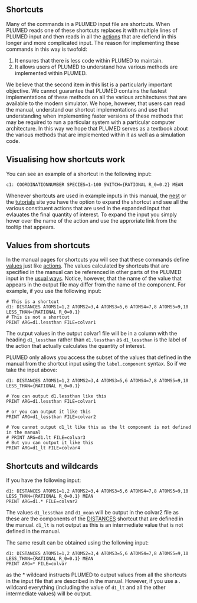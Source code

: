 Shortcuts
---------

Many of the commands in a PLUMED input file are shortcuts. When PLUMED reads one of these shortcuts replaces it with multiple lines of PLUMED input and then reads 
in all the [actions](actions.md) that are defiend in this longer and more complicated input.  The reason for implementing these commands in this way is twofold:

1. It ensures that there is less code within PLUMED to maintain.
2. It allows users of PLUMED to understand how various methods are implemented within PLUMED.   

We believe that the second item in this list is a particularly important objective.  We cannot guarantee that PLUMED contains the fastest implementations of these methods 
on all the various architectures that are available to the modern simulator.  We hope, however, that users can read the manual, understand our shortcut implementations and use that understanding when implementing
faster versions of these methods that may be required to run a particular system with a particular computer architecture. In this way we hope that PLUMED serves as a textbook about 
the various methods that are implemented within it as well as a simulation code. 

## Visualising how shortcuts work

You can see an example of a shortcut in the following input:

```plumed
c1: COORDINATIONNUMBER SPECIES=1-100 SWITCH={RATIONAL R_0=0.2} MEAN
```

Whenever shortcuts are used in example inputs in this manual, the [nest](www.plumed-nest.org) or the [tutorials](www.plumed-tutorials.org) site you have the option to expand the shortcut and see all the various constituent actions
that are used in the expanded input that evlauates the final quantity of interest. To expand the input you simply hover over the name of the action and use the approriate link
from the tooltip that appears. 

## Values from shortcuts

In the manual pages for shortcuts you will see that these commands define [values](specifying_arguments.md) just like [actions](actions.md).  The values calculated by shortcuts that are 
specified in the manual can be referenced in other parts of the PLUMED input in the [usual ways](specifying_arguments.md).  Notice, however, that the name of the value that appears in the
output file may differ from the name of the component.  For example, if you use the following input:

```plumed
# This is a shortcut
d1: DISTANCES ATOMS1=1,2 ATOMS2=3,4 ATOMS3=5,6 ATOMS4=7,8 ATOMS5=9,10 LESS_THAN={RATIONAL R_0=0.1}
# This is not a shortcut
PRINT ARG=d1.lessthan FILE=colvar1
``` 

The output values in the output colvar1 file will be in a column with the heading `d1_lessthan` rather than `d1.lessthan` as `d1_lessthan` is the label of the action that actually calculates the 
quantity of interest.

PLUMED only allows you access the subset of the values that defined in the manual from the shortcut input using the `label.component` syntax.  So if we take the input above:

```plumed 
d1: DISTANCES ATOMS1=1,2 ATOMS2=3,4 ATOMS3=5,6 ATOMS4=7,8 ATOMS5=9,10 LESS_THAN={RATIONAL R_0=0.1}

# You can output d1.lessthan like this
PRINT ARG=d1.lessthan FILE=colvar1

# or you can output it like this
PRINT ARG=d1_lessthan FILE=colvar2

# You cannot output d1_lt like this as the lt component is not defined in the manual
# PRINT ARG=d1.lt FILE=colvar3
# But you can output it like this
PRINT ARG=d1_lt FILE=colvar4
```

## Shortcuts and wildcards

If you have the following input:

```plumed 
d1: DISTANCES ATOMS1=1,2 ATOMS2=3,4 ATOMS3=5,6 ATOMS4=7,8 ATOMS5=9,10 LESS_THAN={RATIONAL R_0=0.1} MEAN
PRINT ARG=d1.* FILE=colvar2
```

The values `d1_lessthan` and `d1_mean` will be output in the colvar2 file as these are the components of the [DISTANCES](DISTANCES.md) shortcut that are defined in the manual. `d1_lt` is not output as this is an intermediate value that is not defined in the manual.

The same result can be obtained using the following input:

```plumed 
d1: DISTANCES ATOMS1=1,2 ATOMS2=3,4 ATOMS3=5,6 ATOMS4=7,8 ATOMS5=9,10 LESS_THAN={RATIONAL R_0=0.1} MEAN
PRINT ARG=* FILE=colvar
```

as the * wildcard instructs PLUMED to output values from all the shortcuts in the input file that are described in the manual.  However, if you use a *.* wildcard everything (including the value of `d1_lt` and all the other intermediate values) will 
be output. 
